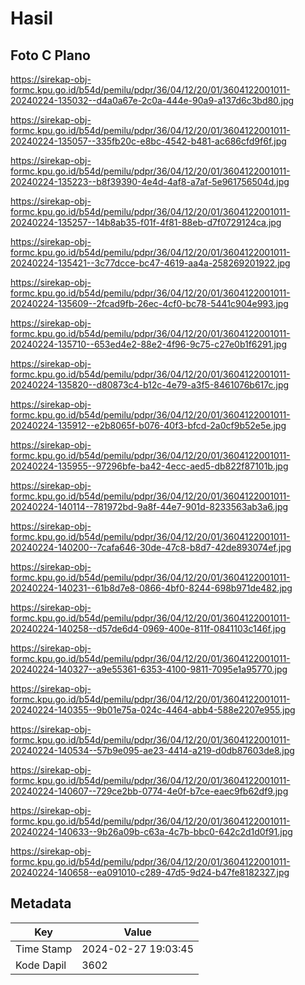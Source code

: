 # Hasil

## Foto C Plano

https://sirekap-obj-formc.kpu.go.id/b54d/pemilu/pdpr/36/04/12/20/01/3604122001011-20240224-135032--d4a0a67e-2c0a-444e-90a9-a137d6c3bd80.jpg

https://sirekap-obj-formc.kpu.go.id/b54d/pemilu/pdpr/36/04/12/20/01/3604122001011-20240224-135057--335fb20c-e8bc-4542-b481-ac686cfd9f6f.jpg

https://sirekap-obj-formc.kpu.go.id/b54d/pemilu/pdpr/36/04/12/20/01/3604122001011-20240224-135223--b8f39390-4e4d-4af8-a7af-5e961756504d.jpg

https://sirekap-obj-formc.kpu.go.id/b54d/pemilu/pdpr/36/04/12/20/01/3604122001011-20240224-135257--14b8ab35-f01f-4f81-88eb-d7f0729124ca.jpg

https://sirekap-obj-formc.kpu.go.id/b54d/pemilu/pdpr/36/04/12/20/01/3604122001011-20240224-135421--3c77dcce-bc47-4619-aa4a-258269201922.jpg

https://sirekap-obj-formc.kpu.go.id/b54d/pemilu/pdpr/36/04/12/20/01/3604122001011-20240224-135609--2fcad9fb-26ec-4cf0-bc78-5441c904e993.jpg

https://sirekap-obj-formc.kpu.go.id/b54d/pemilu/pdpr/36/04/12/20/01/3604122001011-20240224-135710--653ed4e2-88e2-4f96-9c75-c27e0b1f6291.jpg

https://sirekap-obj-formc.kpu.go.id/b54d/pemilu/pdpr/36/04/12/20/01/3604122001011-20240224-135820--d80873c4-b12c-4e79-a3f5-8461076b617c.jpg

https://sirekap-obj-formc.kpu.go.id/b54d/pemilu/pdpr/36/04/12/20/01/3604122001011-20240224-135912--e2b8065f-b076-40f3-bfcd-2a0cf9b52e5e.jpg

https://sirekap-obj-formc.kpu.go.id/b54d/pemilu/pdpr/36/04/12/20/01/3604122001011-20240224-135955--97296bfe-ba42-4ecc-aed5-db822f87101b.jpg

https://sirekap-obj-formc.kpu.go.id/b54d/pemilu/pdpr/36/04/12/20/01/3604122001011-20240224-140114--781972bd-9a8f-44e7-901d-8233563ab3a6.jpg

https://sirekap-obj-formc.kpu.go.id/b54d/pemilu/pdpr/36/04/12/20/01/3604122001011-20240224-140200--7cafa646-30de-47c8-b8d7-42de893074ef.jpg

https://sirekap-obj-formc.kpu.go.id/b54d/pemilu/pdpr/36/04/12/20/01/3604122001011-20240224-140231--61b8d7e8-0866-4bf0-8244-698b971de482.jpg

https://sirekap-obj-formc.kpu.go.id/b54d/pemilu/pdpr/36/04/12/20/01/3604122001011-20240224-140258--d57de6d4-0969-400e-811f-0841103c146f.jpg

https://sirekap-obj-formc.kpu.go.id/b54d/pemilu/pdpr/36/04/12/20/01/3604122001011-20240224-140327--a9e55361-6353-4100-9811-7095e1a95770.jpg

https://sirekap-obj-formc.kpu.go.id/b54d/pemilu/pdpr/36/04/12/20/01/3604122001011-20240224-140355--9b01e75a-024c-4464-abb4-588e2207e955.jpg

https://sirekap-obj-formc.kpu.go.id/b54d/pemilu/pdpr/36/04/12/20/01/3604122001011-20240224-140534--57b9e095-ae23-4414-a219-d0db87603de8.jpg

https://sirekap-obj-formc.kpu.go.id/b54d/pemilu/pdpr/36/04/12/20/01/3604122001011-20240224-140607--729ce2bb-0774-4e0f-b7ce-eaec9fb62df9.jpg

https://sirekap-obj-formc.kpu.go.id/b54d/pemilu/pdpr/36/04/12/20/01/3604122001011-20240224-140633--9b26a09b-c63a-4c7b-bbc0-642c2d1d0f91.jpg

https://sirekap-obj-formc.kpu.go.id/b54d/pemilu/pdpr/36/04/12/20/01/3604122001011-20240224-140658--ea091010-c289-47d5-9d24-b47fe8182327.jpg


## Metadata

| Key        | Value               |
| ---------- | ------------------- |
| Time Stamp | 2024-02-27 19:03:45 |
| Kode Dapil | 3602                |




